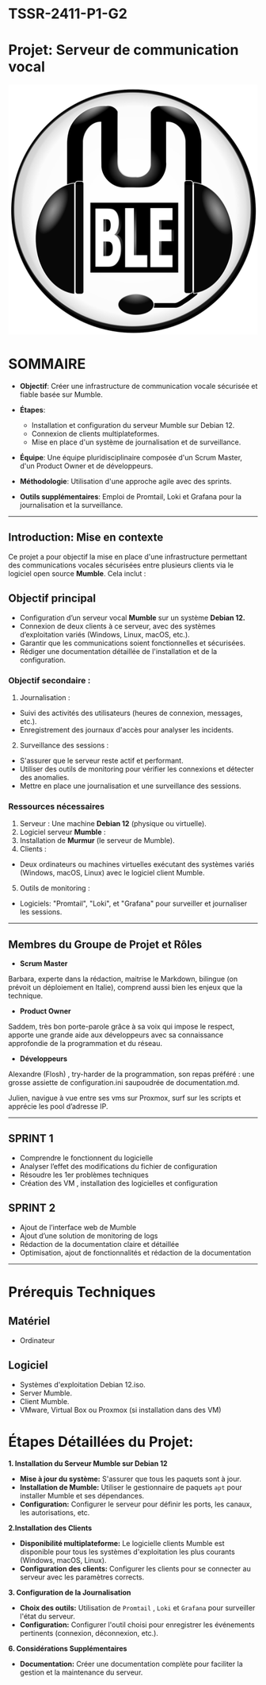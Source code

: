 # TSSR-2411-P1-G2

# Projet: Serveur de communication vocal 



![](Ressources/Icons_mumble.svg.png)


# SOMMAIRE

- **Objectif**: Créer une infrastructure de communication vocale sécurisée et fiable basée sur Mumble.

- **Étapes**:
     - Installation et configuration du serveur Mumble sur Debian 12.
     - Connexion de clients multiplateformes.
     - Mise en place d'un système de journalisation et de surveillance.

- **Équipe**: Une équipe pluridisciplinaire composée d'un Scrum Master, d'un Product Owner et de développeurs.

- **Méthodologie**: Utilisation d'une approche agile avec des sprints.

- **Outils supplémentaires**: Emploi de Promtail, Loki et Grafana pour la journalisation et la surveillance.



---
## **Introduction: Mise en contexte**
Ce projet a pour objectif la mise en place d'une infrastructure permettant des communications vocales sécurisées entre plusieurs clients via le logiciel open source **Mumble**.
Cela inclut :

## **Objectif principal**
* Configuration d’un serveur vocal **Mumble** sur un système **Debian 12.**
* Connexion de deux clients à ce serveur, avec des systèmes d’exploitation variés (Windows, Linux, macOS, etc.).
* Garantir que les communications soient fonctionnelles et sécurisées.
* Rédiger une documentation détaillée de l'installation et de la configuration.
  
### **Objectif secondaire** :
1. Journalisation :
* Suivi des activités des utilisateurs (heures de connexion, messages, etc.).
* Enregistrement des journaux d'accès pour analyser les incidents.
2. Surveillance des sessions :
* S'assurer que le serveur reste actif et performant.
* Utiliser des outils de monitoring pour vérifier les connexions et détecter des anomalies.
* Mettre en place une journalisation et une surveillance des sessions.

### **Ressources nécessaires**
1. Serveur : Une machine **Debian 12** (physique ou virtuelle).
2. Logiciel serveur **Mumble** :
3. Installation de **Murmur** (le serveur de Mumble).
4. Clients :
* Deux ordinateurs ou machines virtuelles exécutant des systèmes variés (Windows, macOS, Linux) avec le logiciel client Mumble.
5. Outils de monitoring :
* Logiciels: "Promtail", "Loki", et "Grafana" pour surveiller et journaliser les sessions.

---

## **Membres du Groupe de Projet et Rôles**
- **Scrum Master**

Barbara, experte dans la rédaction, maitrise le Markdown, bilingue (on prévoit un déploiement en Italie), comprend aussi bien les enjeux que la technique.

- **Product Owner**

Saddem, très bon porte-parole grâce à sa voix qui impose le respect, apporte une grande aide aux développeurs avec sa connaissance approfondie de la programmation et du réseau.

- **Développeurs**

Alexandre (Flosh) , try-harder de la programmation, son repas préféré : une grosse assiette de configuration.ini saupoudrée de documentation.md.

Julien, navigue à vue entre ses vms sur Proxmox, surf sur les scripts et apprécie les pool d’adresse IP.

---

## **SPRINT 1**
- Comprendre le fonctionnent du logicielle
- Analyser l’effet des modifications du fichier de configuration
- Résoudre les 1er problèmes techniques
- Création des VM , installation des logicielles et configuration

## **SPRINT 2**
- Ajout de l’interface web de Mumble
- Ajout d’une solution de monitoring de logs
- Rédaction de la documentation claire et détaillée
- Optimisation, ajout de fonctionnalités et rédaction de la documentation

---

# **Prérequis Techniques**

## Matériel
* Ordinateur

## Logiciel
* Systèmes d'exploitation Debian 12.iso.
* Server Mumble.
* Client Mumble.
* VMware, Virtual Box ou Proxmox (si installation dans des VM)


# **Étapes Détaillées du Projet**:
**1. Installation du Serveur Mumble sur Debian 12**
- **Mise à jour du système:** S'assurer que tous les paquets sont à jour.
- **Installation de Mumble:** Utiliser le gestionnaire de paquets `apt` pour installer Mumble et ses dépendances.
- **Configuration:** Configurer le serveur pour définir les ports, les canaux, les autorisations, etc.

**2.Installation des Clients**
- **Disponibilité multiplateforme:** Le logicielle clients Mumble est disponible pour tous les systèmes d'exploitation les plus courants (Windows, macOS, Linux).
- **Configuration des clients:** Configurer les clients pour se connecter au serveur avec les paramètres corrects.

**3. Configuration de la Journalisation**
- **Choix des outils:** Utilisation de  `Promtail` , `Loki` et `Grafana` pour surveiller l'état du serveur.
- **Configuration:** Configurer l'outil choisi pour enregistrer les événements pertinents (connexion, déconnexion, etc.).

**6. Considérations Supplémentaires**
- **Documentation:** Créer une documentation complète pour faciliter la gestion et la maintenance du serveur.
 
